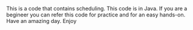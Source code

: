 This is a code that contains scheduling. This code is in Java. If you are a begineer you can refer this code for practice and for an easy hands-on. Have an amazing day. Enjoy
